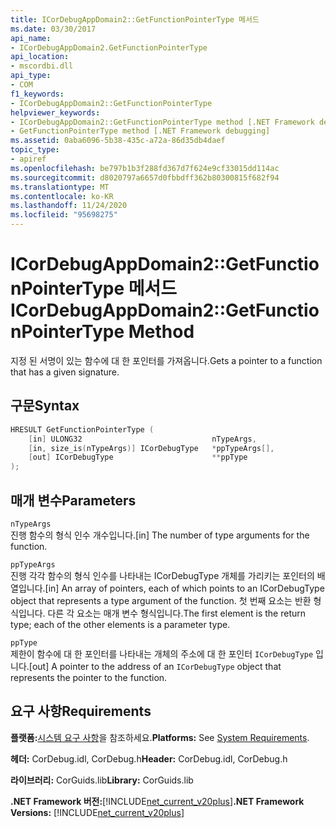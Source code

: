 ```yaml
---
title: ICorDebugAppDomain2::GetFunctionPointerType 메서드
ms.date: 03/30/2017
api_name:
- ICorDebugAppDomain2.GetFunctionPointerType
api_location:
- mscordbi.dll
api_type:
- COM
f1_keywords:
- ICorDebugAppDomain2::GetFunctionPointerType
helpviewer_keywords:
- ICorDebugAppDomain2::GetFunctionPointerType method [.NET Framework debugging]
- GetFunctionPointerType method [.NET Framework debugging]
ms.assetid: 0aba6096-5b38-435c-a72a-86d35db4daef
topic_type:
- apiref
ms.openlocfilehash: be797b1b3f288fd367d7f624e9cf33015dd114ac
ms.sourcegitcommit: d8020797a6657d0fbbdff362b80300815f682f94
ms.translationtype: MT
ms.contentlocale: ko-KR
ms.lasthandoff: 11/24/2020
ms.locfileid: "95698275"
---
```

# <a name="icordebugappdomain2getfunctionpointertype-method"></a><span data-ttu-id="a3ce1-102">ICorDebugAppDomain2::GetFunctionPointerType 메서드</span><span class="sxs-lookup"><span data-stu-id="a3ce1-102">ICorDebugAppDomain2::GetFunctionPointerType Method</span></span>

<span data-ttu-id="a3ce1-103">지정 된 서명이 있는 함수에 대 한 포인터를 가져옵니다.</span><span class="sxs-lookup"><span data-stu-id="a3ce1-103">Gets a pointer to a function that has a given signature.</span></span>  
  
## <a name="syntax"></a><span data-ttu-id="a3ce1-104">구문</span><span class="sxs-lookup"><span data-stu-id="a3ce1-104">Syntax</span></span>  
  
```cpp  
HRESULT GetFunctionPointerType (  
    [in] ULONG32                             nTypeArgs,  
    [in, size_is(nTypeArgs)] ICorDebugType   *ppTypeArgs[],  
    [out] ICorDebugType                      **ppType  
);  
```  
  
## <a name="parameters"></a><span data-ttu-id="a3ce1-105">매개 변수</span><span class="sxs-lookup"><span data-stu-id="a3ce1-105">Parameters</span></span>  

 `nTypeArgs`  
 <span data-ttu-id="a3ce1-106">진행 함수의 형식 인수 개수입니다.</span><span class="sxs-lookup"><span data-stu-id="a3ce1-106">[in] The number of type arguments for the function.</span></span>  
  
 `ppTypeArgs`  
 <span data-ttu-id="a3ce1-107">진행 각각 함수의 형식 인수를 나타내는 ICorDebugType 개체를 가리키는 포인터의 배열입니다.</span><span class="sxs-lookup"><span data-stu-id="a3ce1-107">[in] An array of pointers, each of which points to an ICorDebugType object that represents a type argument of the function.</span></span> <span data-ttu-id="a3ce1-108">첫 번째 요소는 반환 형식입니다. 다른 각 요소는 매개 변수 형식입니다.</span><span class="sxs-lookup"><span data-stu-id="a3ce1-108">The first element is the return type; each of the other elements is a parameter type.</span></span>  
  
 `ppType`  
 <span data-ttu-id="a3ce1-109">제한이 함수에 대 한 포인터를 나타내는 개체의 주소에 대 한 포인터 `ICorDebugType` 입니다.</span><span class="sxs-lookup"><span data-stu-id="a3ce1-109">[out] A pointer to the address of an `ICorDebugType` object that represents the pointer to the function.</span></span>  
  
## <a name="requirements"></a><span data-ttu-id="a3ce1-110">요구 사항</span><span class="sxs-lookup"><span data-stu-id="a3ce1-110">Requirements</span></span>  

 <span data-ttu-id="a3ce1-111">**플랫폼:**[시스템 요구 사항](../../get-started/system-requirements.md)을 참조하세요.</span><span class="sxs-lookup"><span data-stu-id="a3ce1-111">**Platforms:** See [System Requirements](../../get-started/system-requirements.md).</span></span>  
  
 <span data-ttu-id="a3ce1-112">**헤더:** CorDebug.idl, CorDebug.h</span><span class="sxs-lookup"><span data-stu-id="a3ce1-112">**Header:** CorDebug.idl, CorDebug.h</span></span>  
  
 <span data-ttu-id="a3ce1-113">**라이브러리:** CorGuids.lib</span><span class="sxs-lookup"><span data-stu-id="a3ce1-113">**Library:** CorGuids.lib</span></span>  
  
 <span data-ttu-id="a3ce1-114">**.NET Framework 버전:**[!INCLUDE[net_current_v20plus](../../../../includes/net-current-v20plus-md.md)]</span><span class="sxs-lookup"><span data-stu-id="a3ce1-114">**.NET Framework Versions:** [!INCLUDE[net_current_v20plus](../../../../includes/net-current-v20plus-md.md)]</span></span>
